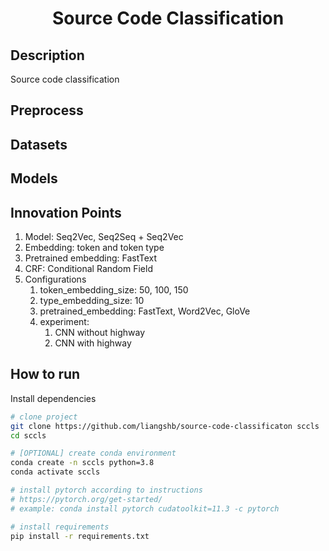<div align="center">

# Source Code Classification

</div>

## Description

Source code classification

## Preprocess

## Datasets

## Models

## Innovation Points
1. Model: Seq2Vec, Seq2Seq + Seq2Vec
2. Embedding: token and token type
4. Pretrained embedding: FastText
3. CRF: Conditional Random Field
5. Configurations
    1. token_embedding_size: 50, 100, 150
    2. type_embedding_size: 10
    3. pretrained_embedding: FastText, Word2Vec, GloVe
    4. experiment:
       1. CNN without highway
       2. CNN with highway

## How to run

Install dependencies

```bash
# clone project
git clone https://github.com/liangshb/source-code-classificaton sccls
cd sccls

# [OPTIONAL] create conda environment
conda create -n sccls python=3.8
conda activate sccls

# install pytorch according to instructions
# https://pytorch.org/get-started/
# example: conda install pytorch cudatoolkit=11.3 -c pytorch

# install requirements
pip install -r requirements.txt
```
